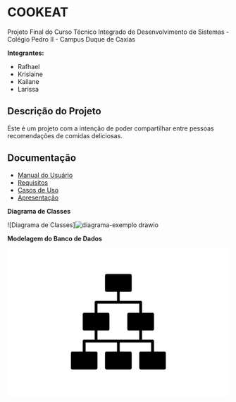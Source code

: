 # COOKEAT

Projeto Final do Curso Técnico Integrado de Desenvolvimento de Sistemas - Colégio Pedro II - Campus Duque de Caxias

**Integrantes:**
 - Rafhael 
 - Krislaine
 - Kailane
 - Larissa

 ## Descrição do Projeto

  Este é um projeto com a intenção de poder compartilhar entre pessoas recomendações de comidas deliciosas.

## Documentação

- [Manual do Usuário](manual.md)
- [Requisitos](requisitos.md)
- [Casos de Uso](casos-de-uso.md)
- [Apresentação](apresentacao.pdf)

**Diagrama de Classes**

![Diagrama de Classes]![diagrama-exemplo drawio](https://user-images.githubusercontent.com/55742499/146659480-04b1e922-f051-4303-86ed-3f2ec04692d2.png)

**Modelagem do Banco de Dados**

![Diagrama de Banco de Dados](diagrama-exemplo.png)
